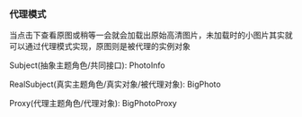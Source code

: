 ### 代理模式

当点击下查看原图或稍等一会就会加载出原始高清图片，未加载时的小图片其实就可以通过代理模式实现，原图则是被代理的实例对象

Subject(抽象主题角色/共同接口): PhotoInfo

RealSubject(真实主题角色/真实对象/被代理对象): BigPhoto

Proxy(代理主题角色/代理对象): BigPhotoProxy

